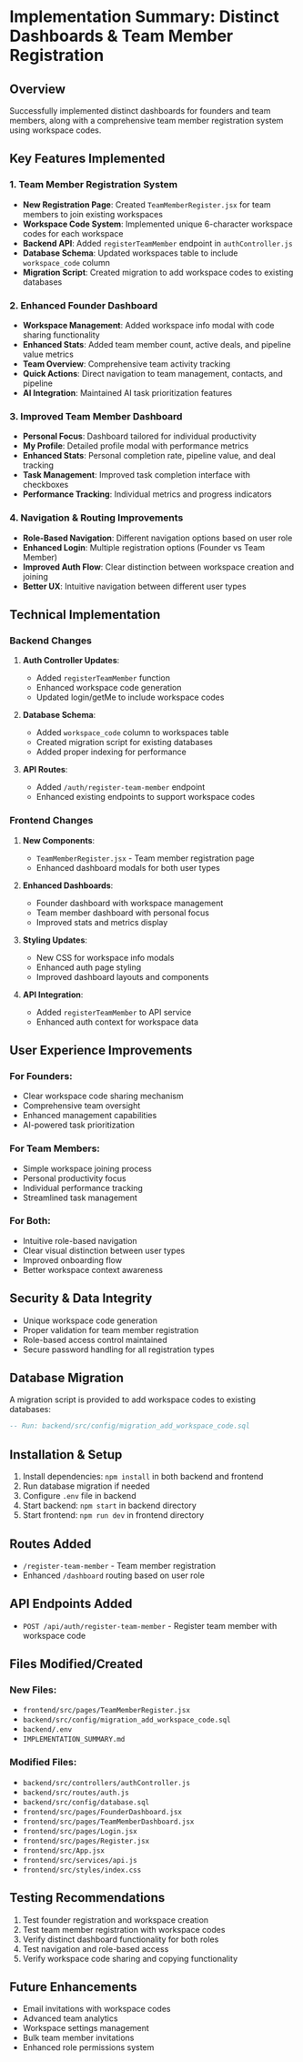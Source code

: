 # Implementation Summary: Distinct Dashboards & Team Member Registration

## Overview
Successfully implemented distinct dashboards for founders and team members, along with a comprehensive team member registration system using workspace codes.

## Key Features Implemented

### 1. Team Member Registration System
- **New Registration Page**: Created `TeamMemberRegister.jsx` for team members to join existing workspaces
- **Workspace Code System**: Implemented unique 6-character workspace codes for each workspace
- **Backend API**: Added `registerTeamMember` endpoint in `authController.js`
- **Database Schema**: Updated workspaces table to include `workspace_code` column
- **Migration Script**: Created migration to add workspace codes to existing databases

### 2. Enhanced Founder Dashboard
- **Workspace Management**: Added workspace info modal with code sharing functionality
- **Enhanced Stats**: Added team member count, active deals, and pipeline value metrics
- **Team Overview**: Comprehensive team activity tracking
- **Quick Actions**: Direct navigation to team management, contacts, and pipeline
- **AI Integration**: Maintained AI task prioritization features

### 3. Improved Team Member Dashboard  
- **Personal Focus**: Dashboard tailored for individual productivity
- **My Profile**: Detailed profile modal with performance metrics
- **Enhanced Stats**: Personal completion rate, pipeline value, and deal tracking
- **Task Management**: Improved task completion interface with checkboxes
- **Performance Tracking**: Individual metrics and progress indicators

### 4. Navigation & Routing Improvements
- **Role-Based Navigation**: Different navigation options based on user role
- **Enhanced Login**: Multiple registration options (Founder vs Team Member)
- **Improved Auth Flow**: Clear distinction between workspace creation and joining
- **Better UX**: Intuitive navigation between different user types

## Technical Implementation

### Backend Changes
1. **Auth Controller Updates**:
   - Added `registerTeamMember` function
   - Enhanced workspace code generation
   - Updated login/getMe to include workspace codes

2. **Database Schema**:
   - Added `workspace_code` column to workspaces table
   - Created migration script for existing databases
   - Added proper indexing for performance

3. **API Routes**:
   - Added `/auth/register-team-member` endpoint
   - Enhanced existing endpoints to support workspace codes

### Frontend Changes
1. **New Components**:
   - `TeamMemberRegister.jsx` - Team member registration page
   - Enhanced dashboard modals for both user types

2. **Enhanced Dashboards**:
   - Founder dashboard with workspace management
   - Team member dashboard with personal focus
   - Improved stats and metrics display

3. **Styling Updates**:
   - New CSS for workspace info modals
   - Enhanced auth page styling
   - Improved dashboard layouts and components

4. **API Integration**:
   - Added `registerTeamMember` to API service
   - Enhanced auth context for workspace data

## User Experience Improvements

### For Founders:
- Clear workspace code sharing mechanism
- Comprehensive team oversight
- Enhanced management capabilities
- AI-powered task prioritization

### For Team Members:
- Simple workspace joining process
- Personal productivity focus
- Individual performance tracking
- Streamlined task management

### For Both:
- Intuitive role-based navigation
- Clear visual distinction between user types
- Improved onboarding flow
- Better workspace context awareness

## Security & Data Integrity
- Unique workspace code generation
- Proper validation for team member registration
- Role-based access control maintained
- Secure password handling for all registration types

## Database Migration
A migration script is provided to add workspace codes to existing databases:
```sql
-- Run: backend/src/config/migration_add_workspace_code.sql
```

## Installation & Setup
1. Install dependencies: `npm install` in both backend and frontend
2. Run database migration if needed
3. Configure `.env` file in backend
4. Start backend: `npm start` in backend directory
5. Start frontend: `npm run dev` in frontend directory

## Routes Added
- `/register-team-member` - Team member registration
- Enhanced `/dashboard` routing based on user role

## API Endpoints Added
- `POST /api/auth/register-team-member` - Register team member with workspace code

## Files Modified/Created

### New Files:
- `frontend/src/pages/TeamMemberRegister.jsx`
- `backend/src/config/migration_add_workspace_code.sql`
- `backend/.env`
- `IMPLEMENTATION_SUMMARY.md`

### Modified Files:
- `backend/src/controllers/authController.js`
- `backend/src/routes/auth.js`
- `backend/src/config/database.sql`
- `frontend/src/pages/FounderDashboard.jsx`
- `frontend/src/pages/TeamMemberDashboard.jsx`
- `frontend/src/pages/Login.jsx`
- `frontend/src/pages/Register.jsx`
- `frontend/src/App.jsx`
- `frontend/src/services/api.js`
- `frontend/src/styles/index.css`

## Testing Recommendations
1. Test founder registration and workspace creation
2. Test team member registration with workspace codes
3. Verify distinct dashboard functionality for both roles
4. Test navigation and role-based access
5. Verify workspace code sharing and copying functionality

## Future Enhancements
- Email invitations with workspace codes
- Advanced team analytics
- Workspace settings management
- Bulk team member invitations
- Enhanced role permissions system